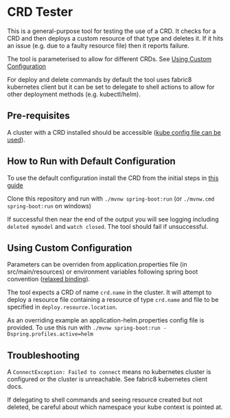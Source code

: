 # CRD Tester

This is a general-purpose tool for testing the use of a CRD. It checks for a CRD and then deploys a custom resource of that type and deletes it. If it hits an issue (e.g. due to a faulty resource file) then it reports failure. 

The tool is parameterised to allow for different CRDs. See [Using Custom Configuration](#using-custom-configuration)

For deploy and delete commands by default the tool uses fabric8 kubernetes client but it can be set to delegate to shell actions to allow for other deployment methods (e.g. kubectl/helm).

## Pre-requisites

A cluster with a CRD installed should be accessible ([kube config file can be used](https://github.com/fabric8io/kubernetes-client/blob/master/README.md#configuring-the-client)). 

## How to Run with Default Configuration

To use the default configuration install the CRD from the initial steps in [this guide](https://github.com/SeldonIO/seldon-core/blob/master/notebooks/helm_examples.ipynb)

Clone this repository and run with `./mvnw spring-boot:run` (or `./mvnw.cmd spring-boot:run` on windows)

If successful then near the end of the output you will see logging including `deleted mymodel` and `watch closed`. The tool should fail if unsuccessful.

## Using Custom Configuration

Parameters can be overriden from application.properties file (in src/main/resources) or environment variables following spring boot convention ([relaxed binding](https://github.com/spring-projects/spring-boot/wiki/Relaxed-Binding-2.0)).

The tool expects a CRD of name `crd.name` in the cluster. It will attempt to deploy a resource file containing a resource of type `crd.name` and file to be specified in `deploy.resource.location`.

As an overriding example an application-helm.properties config file is provided. To use this run with `./mvnw spring-boot:run -Dspring.profiles.active=helm`

## Troubleshooting

A `ConnectException: Failed to connect` means no kubernetes cluster is configured or the cluster is unreachable. See fabric8 kubernetes client docs.

If delegating to shell commands and seeing resource created but not deleted, be careful about which namespace your kube context is pointed at.
